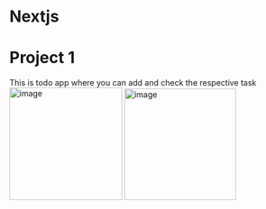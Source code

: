# Nextjs

# Project 1
This is todo app where you can add and check the respective task
<img width="200" alt="image" src="https://github.com/radzhiv25/Nextjs/assets/84130482/0cab0119-ebe4-4423-93a3-47626e59bc49">
<img width="198" alt="image" src="https://github.com/radzhiv25/Nextjs/assets/84130482/65462723-6db0-4cf8-8c80-72e347b179c3">


